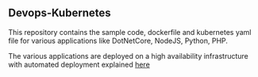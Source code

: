 ## Devops-Kubernetes

This repository contains the sample code, dockerfile and kubernetes yaml file for various applications like DotNetCore, NodeJS, Python, PHP.

The various applications are deployed on a high availability infrastructure with automated deployment explained [here](https://medium.com/akeo-tech/high-availability-infrastructure-with-automated-deployment-cce2d01f6407)
